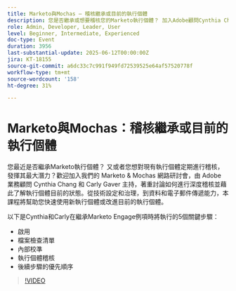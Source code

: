 ```yaml
---
title: Marketo與Mochas — 稽核繼承或目前的執行個體
description: 您是否繼承或想要稽核您的Marketo執行個體？ 加入Adobe顧問Cynthia Chang和Carly Gaver，瞭解稽核和最佳化Marketo Engage的5個關鍵步驟。
role: Admin, Developer, Leader, User
level: Beginner, Intermediate, Experienced
doc-type: Event
duration: 3956
last-substantial-update: 2025-06-12T00:00:00Z
jira: KT-18155
source-git-commit: a6dc33c7c991f949fd72539525e64af57520778f
workflow-type: tm+mt
source-wordcount: '158'
ht-degree: 31%

---
```



# Marketo與Mochas：稽核繼承或目前的執行個體

您最近是否繼承Marketo執行個體？ 又或者您想對現有執行個體定期進行稽核，發揮其最大潛力？歡迎加入我們的 Marketo &amp; Mochas 網路研討會，由 Adobe 業務顧問 Cynthia Chang 和 Carly Gaver 主持，著重討論如何進行深度稽核並藉此了解執行個體目前的狀態。從技術設定和治理，到資料和電子郵件傳遞能力，本課程將幫助您快速使用新執行個體或改進目前的執行個體。

以下是Cynthia和Carly在繼承Marketo Engage例項時將執行的5個關鍵步驟：

- 啟用
- 檔案檢查清單
- 內部校準
- 執行個體稽核
- 後續步驟的優先順序

>[!VIDEO](https://video.tv.adobe.com/v/3459034/?learn=on&enablevpops)
